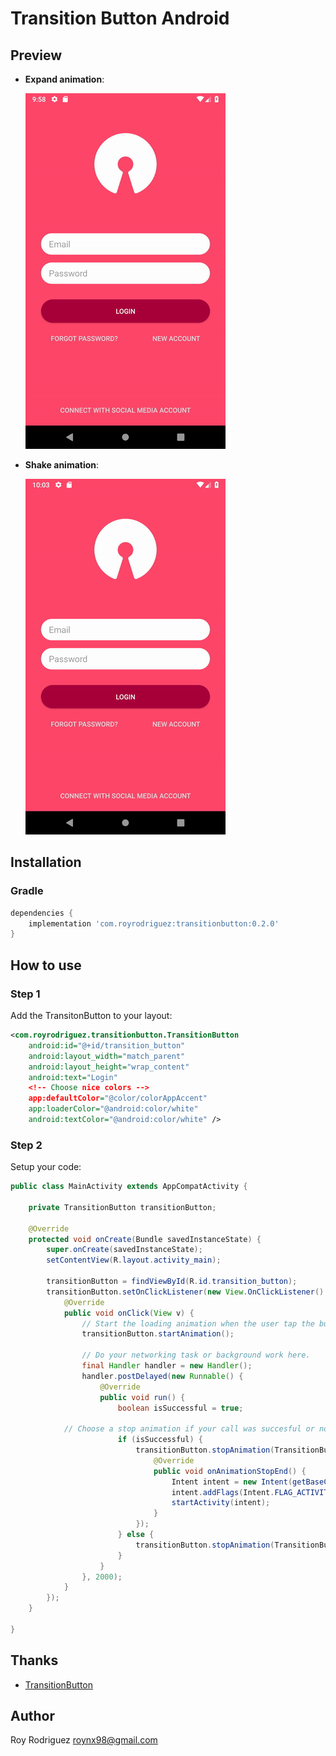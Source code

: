 # Transition Button Android

## Preview
- **Expand animation**:

	![](expand.gif)

- **Shake animation**:
  
  ![](shake.gif)
  
  	
  
## Installation
### Gradle
```groovy
dependencies {
	implementation 'com.royrodriguez:transitionbutton:0.2.0'
}
```

## How to use
### Step 1
Add the TransitonButton to your layout:

```xml
<com.royrodriguez.transitionbutton.TransitionButton
 	android:id="@+id/transition_button"
	android:layout_width="match_parent"
	android:layout_height="wrap_content"
	android:text="Login"
	<!-- Choose nice colors -->
	app:defaultColor="@color/colorAppAccent"
	app:loaderColor="@android:color/white"
	android:textColor="@android:color/white" />
```

### Step 2
Setup your code:

```java
public class MainActivity extends AppCompatActivity {

    private TransitionButton transitionButton;

    @Override
    protected void onCreate(Bundle savedInstanceState) {
        super.onCreate(savedInstanceState);
        setContentView(R.layout.activity_main);
	
        transitionButton = findViewById(R.id.transition_button);
        transitionButton.setOnClickListener(new View.OnClickListener() {
            @Override
            public void onClick(View v) {
                // Start the loading animation when the user tap the button
                transitionButton.startAnimation();

                // Do your networking task or background work here.
                final Handler handler = new Handler();
                handler.postDelayed(new Runnable() {
                    @Override
                    public void run() {
                        boolean isSuccessful = true;
                        
			// Choose a stop animation if your call was succesful or not
                        if (isSuccessful) {
                            transitionButton.stopAnimation(TransitionButton.StopAnimationStyle.EXPAND, new TransitionButton.OnAnimationStopEndListener() {
                                @Override
                                public void onAnimationStopEnd() {
                                    Intent intent = new Intent(getBaseContext(), NewActivity.class);
                                    intent.addFlags(Intent.FLAG_ACTIVITY_NO_ANIMATION);
                                    startActivity(intent);
                                }
                            });
                        } else {
                            transitionButton.stopAnimation(TransitionButton.StopAnimationStyle.SHAKE, null);
                        }
                    }
                }, 2000);
            }
        });
    }

}
```

## Thanks

- [TransitionButton](https://github.com/AladinWay/TransitionButton)

## Author
Roy Rodriguez [roynx98@gmail.com](roynx98@gmail.com)
